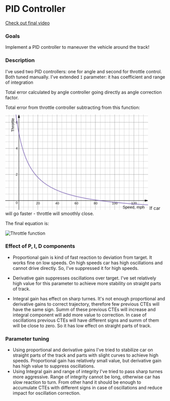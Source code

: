 # PID Controller
[Check out final video](https://youtu.be/JwKJopKT5qc)

[//]: # (Image References)

[throttle_by_speed]: ./images/throttle_by_speed.png

### Goals
Implement a PID controller to maneuver the vehicle around the track!

### Description
I've used two PID controllers: one for angle and second for throttle control. Both tuned manually. I've extended ``` I ``` parameter: it has coefficient and range of integration

Total error calculated by angle controller going directly as angle correction factor.

Total error from throttle controller subtracting from this function:

<img src="https://raw.githubusercontent.com/kradio3/xakameyn/master/images/throttle_by_speed.png" height="300">
If car will go faster - throttle will smoothly close.

The final equation is:

![Throttle function](https://latex.codecogs.com/gif.latex?Throttle&space;=&space;\frac{5}{(0.05\cdot&space;speed&space;&plus;&space;0.8)}&space;-&space;1&space;-&space;E_{throttle})

### Effect of P, I, D components
- Proportional gain is kind of fast reaction to deviation from target. It works fine on low speeds. On high speeds car has high oscillations and cannot drive directly. So, I've suppressed it for high speeds.

- Derivative gain suppresses oscillations over target. I've set relatively high value for this parameter to achieve more stability on straight parts of track.

- Integral gain has effect on sharp turnes. It's not enough proportional and derivative gains to correct trajectory, therefore few previous CTEs will have the same sign. Summ of these previous CTEs will increase and integral component will add more value to correction. In case of oscillations previous CTEs will have different signs and summ of them will be close to zero. So it has low effect on straight parts of track.

### Parameter tuning
- Using proportional and derivative gains I've tried to stabilize car on straight parts of the track and parts with slight curves to achieve high speeds. Proportional gain has relatively small value, but derivative gain has high value to suppress oscillations.
- Using Integral gain and range of integrity I've tried to pass sharp turnes more aggressive. Range of integrity cannot be long, otherwise car has slow reaction to turn. From other hand it should be enough to accumulate CTEs with different signs in case of oscillations and reduce impact for oscillation correction.
